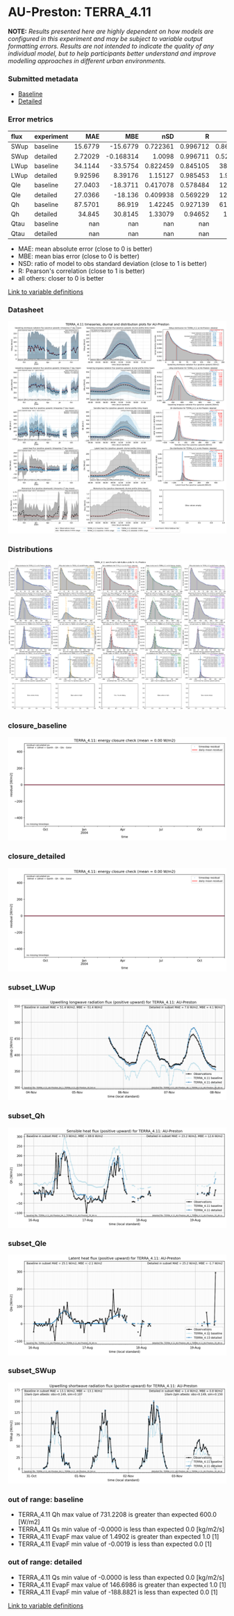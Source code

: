 # AU-Preston: TERRA_4.11

**NOTE:** *Results presented here are highly dependent on how models are configured in this experiment and may be subject to variable output formatting errors. Results are not intended to indicate the quality of any individual model, but to help participants better understand and improve modelling approaches in different urban environments.*

### Submitted metadata

- [Baseline](TERRA_4.11_AU-Preston_baseline_attrs.md)
- [Detailed](TERRA_4.11_AU-Preston_detailed_attrs.md)

### Error metrics

| flux   | experiment   |       MAE |        MBE |        nSD |          R |        5th |      95th |      RMSE |       cRMSE |       AMBE |        1-nSD |          1-R |   nSkewness |   nKurtosis |     Overlap |
|:-------|:-------------|----------:|-----------:|-----------:|-----------:|-----------:|----------:|----------:|------------:|-----------:|-------------:|-------------:|------------:|------------:|------------:|
| SWup   | baseline     |  15.6779  | -15.6779   |   0.722361 |   0.996712 |   0.864479 |  40.4019  |  20.5767  |   0.286065  |  15.6779   |   0.277639   |   0.0032878  |   0.0127398 |   0.021483  |   0.085139  |
| SWup   | detailed     |   2.72029 |  -0.168314 |   1.0098   |   0.996711 |   0.527381 |   1.66252 |   3.82814 |   0.0820926 |   0.168314 |   0.00979964 |   0.00328935 |   0.0123996 |   0.0208734 |   0.0585362 |
| LWup   | baseline     |  34.1144  | -33.5754   |   0.822459 |   0.845105 |  38.5685   |  59.6461  |  40.4056  |   0.535081  |  33.5754   |   0.177541   |   0.154895   |   0.640754  |   0.707055  |   0.298302  |
| LWup   | detailed     |   9.92596 |   8.39176  |   1.15127  |   0.985453 |   1.97083  |  24.4745  |  13.0353  |   0.237435  |   8.39176  |   0.151266   |   0.0145465  |   0.0757592 |   0.154236  |   0.0830009 |
| Qle    | baseline     |  27.0403  | -18.3711   |   0.417078 |   0.578484 |  12.1683   |  71.1615  |  47.0372  |   0.831509  |  18.3711   |   0.582922   |   0.421516   |   0.0316621 |   0.587977  |   0.397564  |
| Qle    | detailed     |  27.0366  | -18.136    |   0.409938 |   0.569229 |  12.1682   |  71.9752  |  47.2323  |   0.837468  |  18.136    |   0.590062   |   0.430771   |   0.051767  |   0.595052  |   0.361924  |
| Qh     | baseline     |  87.5701  |  86.919    |   1.42245  |   0.927139 |  61.8557   | 187.845   | 104.016   |   0.621083  |  86.919    |   0.422449   |   0.0728605  |   0.0321459 |   0.0251173 |   0.585537  |
| Qh     | detailed     |  34.845   |  30.8145   |   1.33079  |   0.94652  |  11.433    | 113.303   |  55.4987  |   0.501758  |  30.8145   |   0.330787   |   0.0534802  |   0.0285521 |   0.0471717 |   0.234252  |
| Qtau   | baseline     | nan       | nan        | nan        | nan        | nan        | nan       | nan       | nan         | nan        | nan          | nan          | nan         | nan         | nan         |
| Qtau   | detailed     | nan       | nan        | nan        | nan        | nan        | nan       | nan       | nan         | nan        | nan          | nan          | nan         | nan         | nan         |

 - MAE: mean absolute error (close to 0 is better)
 - MBE: mean bias error (close to 0 is better)
 - NSD: ratio of model to obs standard deviation (close to 1 is better)
 - R: Pearson's correlation (close to 1 is better)
 - all others: closer to 0 is better

[Link to variable definitions](../modelattrs/variable_definitions.md)

### <a name="datasheet"></a>Datasheet
[![TERRA_4.11_AU-Preston_Datasheet.png](TERRA_4.11_AU-Preston_Datasheet.png)](TERRA_4.11_AU-Preston_Datasheet.png)

### <a name="distributions"></a>Distributions
[![TERRA_4.11_AU-Preston_Distributions.png](TERRA_4.11_AU-Preston_Distributions.png)](TERRA_4.11_AU-Preston_Distributions.png)

### <a name="closure_baseline"></a>closure_baseline
[![TERRA_4.11_AU-Preston_closure_baseline.png](TERRA_4.11_AU-Preston_closure_baseline.png)](TERRA_4.11_AU-Preston_closure_baseline.png)

### <a name="closure_detailed"></a>closure_detailed
[![TERRA_4.11_AU-Preston_closure_detailed.png](TERRA_4.11_AU-Preston_closure_detailed.png)](TERRA_4.11_AU-Preston_closure_detailed.png)

### <a name="subset_lwup"></a>subset_LWup
[![TERRA_4.11_AU-Preston_subset_LWup.png](TERRA_4.11_AU-Preston_subset_LWup.png)](TERRA_4.11_AU-Preston_subset_LWup.png)

### <a name="subset_qh"></a>subset_Qh
[![TERRA_4.11_AU-Preston_subset_Qh.png](TERRA_4.11_AU-Preston_subset_Qh.png)](TERRA_4.11_AU-Preston_subset_Qh.png)

### <a name="subset_qle"></a>subset_Qle
[![TERRA_4.11_AU-Preston_subset_Qle.png](TERRA_4.11_AU-Preston_subset_Qle.png)](TERRA_4.11_AU-Preston_subset_Qle.png)

### <a name="subset_swup"></a>subset_SWup
[![TERRA_4.11_AU-Preston_subset_SWup.png](TERRA_4.11_AU-Preston_subset_SWup.png)](TERRA_4.11_AU-Preston_subset_SWup.png)

### out of range: baseline

 - TERRA_4.11 Qh max value of 731.2208 is greater than expected 600.0 [W/m2]
 - TERRA_4.11 Qs min value of -0.0000 is less than expected 0.0 [kg/m2/s]
 - TERRA_4.11 EvapF max value of 1.4902 is greater than expected 1.0 [1]
 - TERRA_4.11 EvapF min value of -0.0019 is less than expected 0.0 [1]

### out of range: detailed

 - TERRA_4.11 Qs min value of -0.0000 is less than expected 0.0 [kg/m2/s]
 - TERRA_4.11 EvapF max value of 146.6986 is greater than expected 1.0 [1]
 - TERRA_4.11 EvapF min value of -188.8821 is less than expected 0.0 [1]


[Link to variable definitions](../modelattrs/variable_definitions.md)

